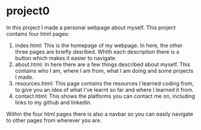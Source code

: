 # project0

In this project I made a personal webpage about myself.
This project contains four html pages:
1. index.html:
  This is the homepage of my webpage. In here, the other three pages are briefly desribed. Whith each description there is a button which makes it easier to navigate.
2. about.html:
  In here there are a few things described about myself. This contains who I am, where I am from, what I am doing and some projects I made.
3. resources.html:
  This page contains the resources I learned coding from, to give you an idea of what I've learnt so far and where I learned it from.
4. contact.html:
  This shows the platforms you can contact me on, including links to my github and linkedin.
  
Within the four html pages there is also a navbar so you can easily navigate to other pages from wherever you are.
